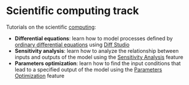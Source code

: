 # Scientific computing track

Tutorials on the scientific [computing](https://datagrok.ai/help/compute/):

* **Differential equations**: learn how to model processes defined by [ordinary differential equations](https://en.wikipedia.org/wiki/Ordinary_differential_equation) using [Diff Studio](https://datagrok.ai/help/compute/diff-studio)
* **Sensitivity analysis**: learn how to analyze the relationship between inputs and outputs of the model using the [Sensitivity Analysis](https://datagrok.ai/help/compute/function-analysis#sensitivity-analysis) feature
* **Parameters optimization**: learn how to find the input conditions that lead to a specified output of the model using the [Parameters Optimization](https://datagrok.ai/help/compute/function-analysis#parameter-optimization) feature
